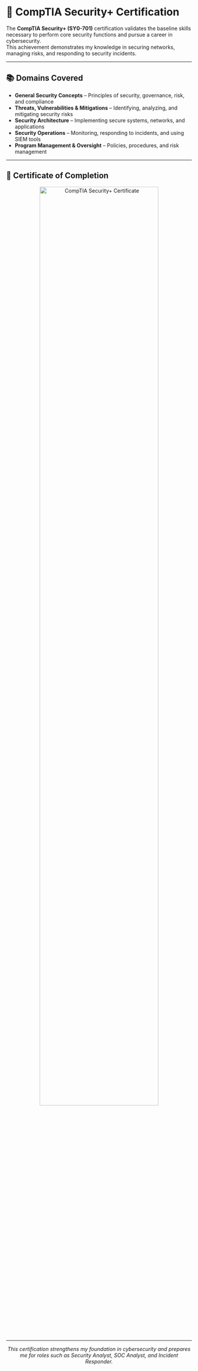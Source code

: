 # 🔐 CompTIA Security+ Certification

The **CompTIA Security+ (SY0-701)** certification validates the baseline skills necessary to perform core security functions and pursue a career in cybersecurity.  
This achievement demonstrates my knowledge in securing networks, managing risks, and responding to security incidents.

---

## 📚 Domains Covered

- **General Security Concepts** – Principles of security, governance, risk, and compliance  
- **Threats, Vulnerabilities & Mitigations** – Identifying, analyzing, and mitigating security risks  
- **Security Architecture** – Implementing secure systems, networks, and applications  
- **Security Operations** – Monitoring, responding to incidents, and using SIEM tools  
- **Program Management & Oversight** – Policies, procedures, and risk management  

---

## 📄 Certificate of Completion

<p align="center">
  <img src="https://i.imgur.com/rELGPFj.png" width="80%" alt="CompTIA Security+ Certificate" />
</p>

---

<p align="center"><i>This certification strengthens my foundation in cybersecurity and prepares me for roles such as Security Analyst, SOC Analyst, and Incident Responder.</i></p>
